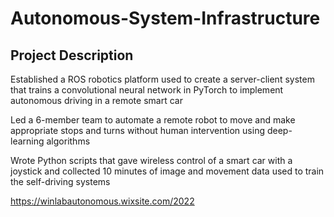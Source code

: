 # Autonomous-System-Infrastructure

## Project Description
Established a ROS robotics platform used to create a server-client system that trains a convolutional neural network in PyTorch to implement autonomous driving in a remote smart car

Led a 6-member team to automate a remote robot to move and make appropriate stops and turns without human intervention using deep-learning algorithms

Wrote Python scripts that gave wireless control of a smart car with a joystick and collected 10 minutes of image and movement data used to train the self-driving systems

https://winlabautonomous.wixsite.com/2022
